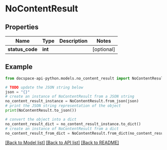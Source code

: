 # NoContentResult

## Properties

Name | Type | Description | Notes
------------ | ------------- | ------------- | -------------
**status_code** | **int** |  | [optional] 

## Example

```python
from docspace-api-python.models.no_content_result import NoContentResult

# TODO update the JSON string below
json = "{}"
# create an instance of NoContentResult from a JSON string
no_content_result_instance = NoContentResult.from_json(json)
# print the JSON string representation of the object
print(NoContentResult.to_json())

# convert the object into a dict
no_content_result_dict = no_content_result_instance.to_dict()
# create an instance of NoContentResult from a dict
no_content_result_from_dict = NoContentResult.from_dict(no_content_result_dict)
```
[[Back to Model list]](../README.md#documentation-for-models) [[Back to API list]](../README.md#documentation-for-api-endpoints) [[Back to README]](../README.md)



